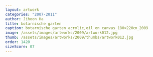 ```yaml
---
layout: artwork
categories: "2007-2011"
author: Jihoon Ha
title: botarnische garten
caption: botarnische garten_acrylic,oil on canvas_180×220㎝_2009
image: /assets/images/artworks/2009/artwork012.jpg
thumb: /assets/images/artworks/2009/thumbs/artwork012.jpg
order: 1420
sizeScore: 07
---
```

